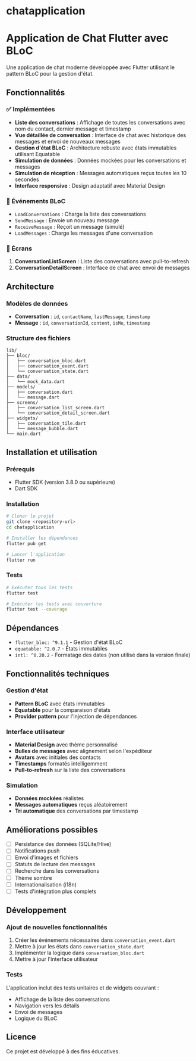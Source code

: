 # chatapplication

# Application de Chat Flutter avec BLoC

Une application de chat moderne développée avec Flutter utilisant le pattern BLoC pour la gestion d'état.

## Fonctionnalités

### ✅ Implémentées
- **Liste des conversations** : Affichage de toutes les conversations avec nom du contact, dernier message et timestamp
- **Vue détaillée de conversation** : Interface de chat avec historique des messages et envoi de nouveaux messages
- **Gestion d'état BLoC** : Architecture robuste avec états immutables utilisant Equatable
- **Simulation de données** : Données mockées pour les conversations et messages
- **Simulation de réception** : Messages automatiques reçus toutes les 10 secondes
- **Interface responsive** : Design adaptatif avec Material Design

### 🎯 Événements BLoC
- `LoadConversations` : Charge la liste des conversations
- `SendMessage` : Envoie un nouveau message
- `ReceiveMessage` : Reçoit un message (simulé)
- `LoadMessages` : Charge les messages d'une conversation

### 📱 Écrans
1. **ConversationListScreen** : Liste des conversations avec pull-to-refresh
2. **ConversationDetailScreen** : Interface de chat avec envoi de messages

## Architecture

### Modèles de données
- **Conversation** : `id`, `contactName`, `lastMessage`, `timestamp`
- **Message** : `id`, `conversationId`, `content`, `isMe`, `timestamp`

### Structure des fichiers
```
lib/
├── bloc/
│   ├── conversation_bloc.dart
│   ├── conversation_event.dart
│   └── conversation_state.dart
├── data/
│   └── mock_data.dart
├── models/
│   ├── conversation.dart
│   └── message.dart
├── screens/
│   ├── conversation_list_screen.dart
│   └── conversation_detail_screen.dart
├── widgets/
│   ├── conversation_tile.dart
│   └── message_bubble.dart
└── main.dart
```

## Installation et utilisation

### Prérequis
- Flutter SDK (version 3.8.0 ou supérieure)
- Dart SDK

### Installation
```bash
# Cloner le projet
git clone <repository-url>
cd chatapplication

# Installer les dépendances
flutter pub get

# Lancer l'application
flutter run
```

### Tests
```bash
# Exécuter tous les tests
flutter test

# Exécuter les tests avec couverture
flutter test --coverage
```

## Dépendances

- `flutter_bloc: ^9.1.1` - Gestion d'état BLoC
- `equatable: ^2.0.7` - États immutables
- `intl: ^0.20.2` - Formatage des dates (non utilisé dans la version finale)

## Fonctionnalités techniques

### Gestion d'état
- **Pattern BLoC** avec états immutables
- **Equatable** pour la comparaison d'états
- **Provider pattern** pour l'injection de dépendances

### Interface utilisateur
- **Material Design** avec thème personnalisé
- **Bulles de messages** avec alignement selon l'expéditeur
- **Avatars** avec initiales des contacts
- **Timestamps** formatés intelligemment
- **Pull-to-refresh** sur la liste des conversations

### Simulation
- **Données mockées** réalistes
- **Messages automatiques** reçus aléatoirement
- **Tri automatique** des conversations par timestamp

## Améliorations possibles

- [ ] Persistance des données (SQLite/Hive)
- [ ] Notifications push
- [ ] Envoi d'images et fichiers
- [ ] Statuts de lecture des messages
- [ ] Recherche dans les conversations
- [ ] Thème sombre
- [ ] Internationalisation (i18n)
- [ ] Tests d'intégration plus complets

## Développement

### Ajout de nouvelles fonctionnalités
1. Créer les événements nécessaires dans `conversation_event.dart`
2. Mettre à jour les états dans `conversation_state.dart`
3. Implémenter la logique dans `conversation_bloc.dart`
4. Mettre à jour l'interface utilisateur

### Tests
L'application inclut des tests unitaires et de widgets couvrant :
- Affichage de la liste des conversations
- Navigation vers les détails
- Envoi de messages
- Logique du BLoC

## Licence

Ce projet est développé à des fins éducatives.
